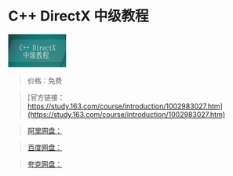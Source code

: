 # C++ DirectX 中级教程

![img](../../../assets/study163/free/6598111004229792186.png)

> 价格：免费

> [官方链接：https://study.163.com/course/introduction/1002983027.htm](https://study.163.com/course/introduction/1002983027.htm)

> [阿里网盘：]()

> [百度网盘：]()

> [夸克网盘：]()
